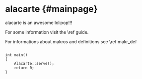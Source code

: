 alacarte	{#mainpage}
========

alacarte is an awesome lolipop!!!

For some information visit the \ref guide.

For informations about makros and definitions see \ref makr_def


~~~~~~~~~~~~~~~~~~~~~~~{.cpp}

int main()
{
	Alacarte::serve();
	return 0;
}


~~~~~~~~~~~~~~~~~~~~~~~
